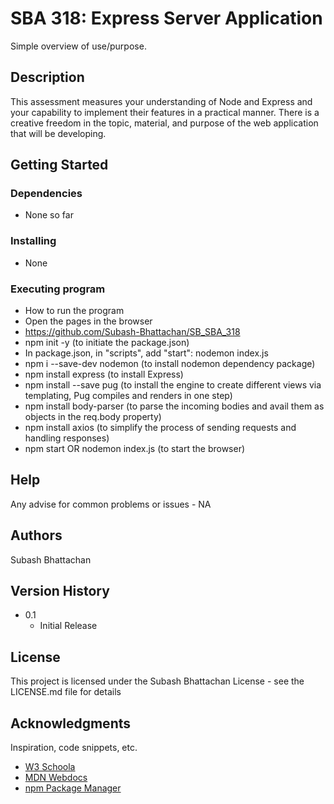 # SBA 318: Express Server Application

Simple overview of use/purpose.

## Description

This assessment measures your understanding of Node and Express and your capability to implement their features in a practical manner. There is a creative freedom in the topic, material, and purpose of the web application that will be developing. 

## Getting Started

### Dependencies

* None so far

### Installing

* None

### Executing program

* How to run the program
* Open the pages in the browser
* https://github.com/Subash-Bhattachan/SB_SBA_318
* npm init -y (to initiate the package.json)
* In package.json, in "scripts", add "start": nodemon index.js
* npm i --save-dev nodemon (to install nodemon dependency package)
* npm install express (to install Express)
* npm install --save pug (to install the engine to create different views via templating, Pug compiles and renders in one step)
* npm install body-parser (to parse the incoming bodies and avail them as objects in the req.body property)
* npm install axios (to simplify the process of sending requests and handling responses)
* npm start OR nodemon index.js (to start the browser)


## Help

Any advise for common problems or issues - NA

## Authors

Subash Bhattachan

## Version History

* 0.1
    * Initial Release

## License

This project is licensed under the Subash Bhattachan License - see the LICENSE.md file for details

## Acknowledgments

Inspiration, code snippets, etc.
* [W3 Schoola](https://www.w3schools.com/)
* [MDN Webdocs](https://developer.mozilla.org/en-US/docs/Learn/Server-side/Express_Nodejs/Introduction)
* [npm Package Manager](https://nodejs.org/en/learn/getting-started/an-introduction-to-the-npm-package-manager)
